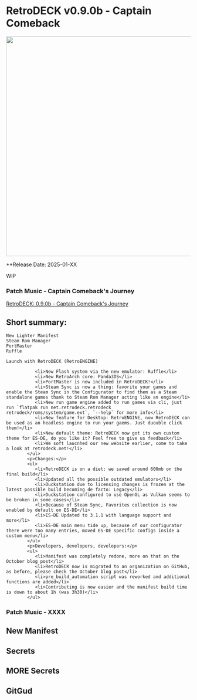 # RetroDECK v0.9.0b - Captain Comeback

<img src="../../../wiki_images/logos/rd-logo-box.png" width="600">

**Release Date: 2025-01-XX


WIP

### Patch Music - Captain Comeback's Journey

[RetroDECK: 0.9.0b - Captain Comeback's Journey]()

## Short summary:

```
New Lighter Manifest
Steam Rom Manager
PortMaster
Ruffle

Launch with RetroDECK (RetroENGINE)

```
               <li>New Flash system via the new emulator: Ruffle</li>
               <li>New RetroArch core: Panda3DS</li>
               <li>PortMaster is now included in RetroDECK!</li>
               <li>Steam Sync is now a thing: favorite your games and enable the Steam Sync in the Configurator to find them as a Steam standalone games thank to Steam Rom Manager acting like an engine</li>
               <li>New run game engine added to run games via cli, just run `flatpak run net.retrodeck.retrodeck retrodeck/roms/system/game.ext`, `--help` for more info</li>
               <li>New feature for Desktop: RetroENGINE, now RetroDECK can be used as an headless engine to run your gaems. Just duouble click them!</li>
               <li>New default theme: RetroDECK now got its own custom theme for ES-DE, do you like it? Feel free to give us feedback</li>
               <li>We soft laucnhed our new website earlier, come to take a look at retrodeck.net!</li>
            </ul>
            <p>Changes:</p>
            <ul>
               <li>RetroDECK is on a diet: we saved around 600mb on the final build</li>
               <li>Updated all the possible outdated emulators</li>
               <li>Duckstation due to licensing changes is frozen at the latest possible build becoming de facto: Legacy</li>
               <li>Duckstation configured to use OpenGL as Vulkan seems to be broken in some cases</li>
               <li>Because of Steam Sync, Favorites collection is now enabled by default on ES-DE</li>
               <li>ES-DE Updated to 3.1.1 with language support and more</li>
               <li>ES-DE main menu tide up, because of our configurator there were too many entries, moved ES-DE specific configs inside a custom menu</li>
            </ul>
            <p>Developers, developers, developers:</p>
            <ul>
               <li>Manifest was completely redone, more on that on the October blog post</li>
               <li>RetroDECK now is migrated to an organization on GitHub, as before, please check the October blog post</li>
               <li>pre_build_automation script was reworked and additional functions are added</li>
               <li>Contributing is now easier and the manifest build time is down to about 1h (was 3h30)</li>
            </ul>


### Patch Music - XXXX


## New Manifest


## Secrets

## MORE Secrets

## GitGud
